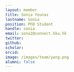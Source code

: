 ```yaml
---
layout: member
title: Sonia Younas
lastname: Sonia
position: PhD Student
handle: sonia
email: sona2@connect.hku.hk
twitter: 
github:
scholar:
orcid: 
image: /images/team/yang.png 
alumni: false
---
```


